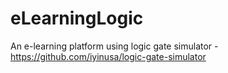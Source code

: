 # eLearningLogic
 An e-learning platform using logic gate simulator - https://github.com/iyinusa/logic-gate-simulator
